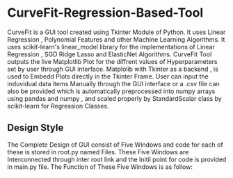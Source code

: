# CurveFit-Regression-Based-Tool
CurveFit is a GUI tool created using Tkinter Module of Python. It uses Linear Regression , Polynomial Features and other Machine Learning Algorithms. It uses scikit-learn's linear_model library for the implementations of Linear Regression , SGD Ridge Lasso and ElasticNet Algorithms. CurveFit Tool outputs the live Matplotlib Plot for the diffrent values of Hyperparameters set by user through GUI interface. Matplolib with Tkinter as a backend , is used to Embedd Plots directly in the Tkinter Frame. User can input the induvidual data items Manually through the GUI interface or a .csv file can also be provided which is automatically preprocessed into numpy arrays using pandas and numpy , and scaled properly by StandardScalar class by scikit-learn for Regression Classes.

## Design Style
The Complete Design of GUI consist of Five Windows and code for each of these is stored in root<window code>.py named Files.
These Five Windows are Interconnected through inter root link and the Initil point for code is provided in main.py file.
The Function of These Five Windows is as follow:
